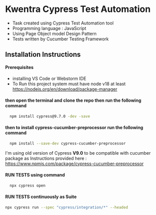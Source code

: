 
# Kwentra Cypress Test Automation 

* Task created using Cypress Test Automation tool
* Programming language : JavaScript
* Using Page Object model Design Pattern
* Tests written by Cucumber Testing Framework


## Installation Instructions
#### Prerequisites
- installing VS Code or Webstorm IDE
- To Run this project system must have node v18 at least 
https://nodejs.org/en/download/package-manager

#### then open the terminal and clone the repo then run  the following command
```bash
  npm install cypress@9.7.0 -dev -save
```
#### then to install cypress-cucumber-preprocessor run  the following command
```bash
  npm install --save-dev cypress-cucumber-preprocessor
```
I'm using old version of Cypress **V9.0** to be compatible with cucumber package as Instructions provided here : 
https://www.npmjs.com/package/cypress-cucumber-preprocessor

#### RUN TESTS using command 
```bash
  npx cypress open 
```

#### RUN TESTS continuously as Suite  
```bash
npx cypress run --spec "cypress/integration/*" --headed 
```


 
